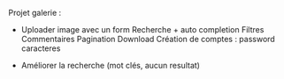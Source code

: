 Projet galerie :

- Uploader image avec un form
Recherche + auto completion
Filtres
Commentaires
Pagination
Download
Création de comptes : password caracteres

- Améliorer la recherche (mot clés, aucun resultat)